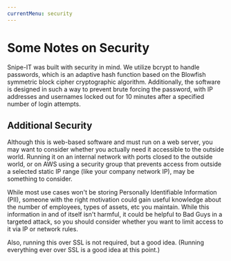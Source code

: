 ```yaml
---
currentMenu: security
---
```


# Some Notes on Security

Snipe-IT was built with security in mind. We utilize bcrypt to handle passwords, which is an adaptive hash function based on the Blowfish symmetric block cipher cryptographic algorithm. Additionally, the software is designed in such a way to prevent brute forcing the password, with IP addresses and usernames locked out for 10 minutes after a specified number of login attempts.

## Additional Security

Although this is web-based software and must run on a web server, you may want to consider whether you actually need it accessible to the outside world. Running it on an internal network with ports closed to the outside world, or on AWS using a security group that prevents access from outside a selected static IP range (like your company network IP), may be something to consider.

While most use cases won't be storing Personally Identifiable Information (PII), someone with the right motivation could gain useful knowledge about the number of employees, types of assets, etc you maintain. While this information in and of itself isn't harmful, it could be helpful to Bad Guys in a targeted attack, so you should consider whether you want to limit access to it via IP or network rules.

Also, running this over SSL is not required, but a good idea. (Running everything ever over SSL is a good idea at this point.)
